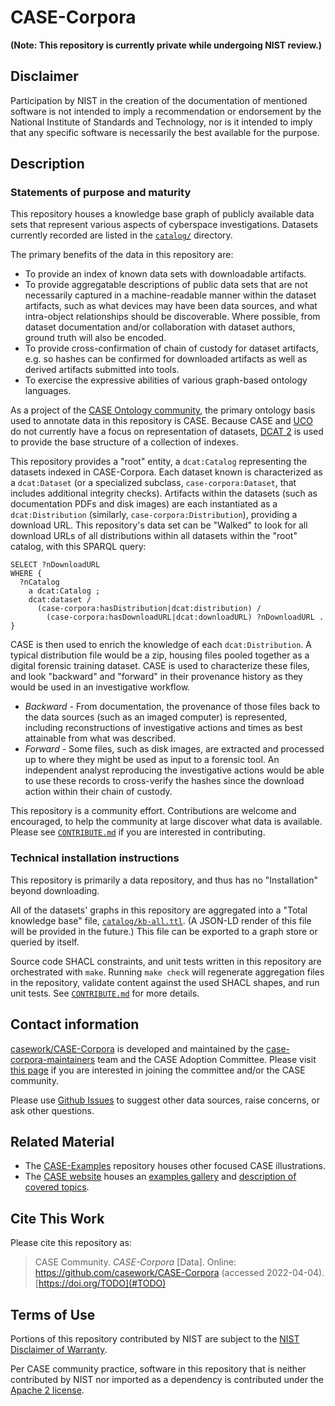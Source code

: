 # CASE-Corpora

**(Note: This repository is currently private while undergoing NIST review.)**


## Disclaimer<a id="disclaimer"></a>

Participation by NIST in the creation of the documentation of mentioned software is not intended to imply a recommendation or endorsement by the National Institute of Standards and Technology, nor is it intended to imply that any specific software is necessarily the best available for the purpose.


## Description


### Statements of purpose and maturity

This repository houses a knowledge base graph of publicly available data sets that represent various aspects of cyberspace investigations.  Datasets currently recorded are listed in the [`catalog/`](catalog/#readme) directory.

The primary benefits of the data in this repository are:
* To provide an index of known data sets with downloadable artifacts.
* To provide aggregatable descriptions of public data sets that are not necessarily captured in a machine-readable manner within the dataset artifacts, such as what devices may have been data sources, and what intra-object relationships should be discoverable.  Where possible, from dataset documentation and/or collaboration with dataset authors, ground truth will also be encoded.
* To provide cross-confirmation of chain of custody for dataset artifacts, e.g. so hashes can be confirmed for downloaded artifacts as well as derived artifacts submitted into tools.
* To exercise the expressive abilities of various graph-based ontology languages.

As a project of the [CASE Ontology community](https://caseontology.org/), the primary ontology basis used to annotate data in this repository is CASE.  Because CASE and [UCO](https://unifiedcyberontology.org) do not currently have a focus on representation of datasets, [DCAT 2](https://www.w3.org/TR/vocab-dcat-2/) is used to provide the base structure of a collection of indexes.

This repository provides a "root" entity, a `dcat:Catalog` representing the datasets indexed in CASE-Corpora.  Each dataset known is characterized as a `dcat:Dataset` (or a specialized subclass, `case-corpora:Dataset`, that includes additional integrity checks).  Artifacts within the datasets (such as documentation PDFs and disk images) are each instantiated as a `dcat:Distribution` (similarly, `case-corpora:Distribution`), providing a download URL.  This repository's data set can be "Walked" to look for all download URLs of all distributions within all datasets within the "root" catalog, with this SPARQL query:

```sparql
SELECT ?nDownloadURL
WHERE {
  ?nCatalog
    a dcat:Catalog ;
    dcat:dataset /
      (case-corpora:hasDistribution|dcat:distribution) /
        (case-corpora:hasDownloadURL|dcat:downloadURL) ?nDownloadURL .
}
```

CASE is then used to enrich the knowledge of each `dcat:Distribution`.  A typical distribution file would be a zip, housing files pooled together as a digital forensic training dataset.  CASE is used to characterize these files, and look "backward" and "forward" in their provenance history as they would be used in an investigative workflow.

- *Backward* - From documentation, the provenance of those files back to the data sources (such as an imaged computer) is represented, including reconstructions of investigative actions and times as best attainable from what was described.
- *Forward* - Some files, such as disk images, are extracted and processed up to where they might be used as input to a forensic tool.  An independent analyst reproducing the investigative actions would be able to use these records to cross-verify the hashes since the download action within their chain of custody.

This repository is a community effort.  Contributions are welcome and encouraged, to help the community at large discover what data is available.  Please see [`CONTRIBUTE.md`](CONTRIBUTE.md) if you are interested in contributing.


### Technical installation instructions

This repository is primarily a data repository, and thus has no "Installation" beyond downloading.

All of the datasets' graphs in this repository are aggregated into a "Total knowledge base" file, [`catalog/kb-all.ttl`](catalog/kb-all.ttl).  (A JSON-LD render of this file will be provided in the future.)  This file can be exported to a graph store or queried by itself.

Source code SHACL constraints, and unit tests written in this repository are orchestrated with `make`.  Running `make check` will regenerate aggregation files in the repository, validate content against the used SHACL shapes, and run unit tests.  See [`CONTRIBUTE.md`](contribute.md#Testing) for more details.


## Contact information

[casework/CASE-Corpora](https://github.com/casework/CASE-Corpora/) is developed and maintained by the [case-corpora-maintainers](https://github.com/orgs/casework/teams/case-corpora-maintainers) team and the CASE Adoption Committee.  Please visit [this page](https://caseontology.org/contact.html) if you are interested in joining the committee and/or the CASE community.

Please use [Github Issues](https://github.com/casework/CASE-Corpora/issues) to suggest other data sources, raise concerns, or ask other questions.


## Related Material

* The [CASE-Examples](https://github.com/casework/CASE-Examples/) repository houses other focused CASE illustrations.
* The [CASE website](https://caseontology.org) houses an [examples gallery](https://caseontology.org/examples/) and [description of covered topics](https://caseontology.org/examples/topics.html).


## Cite This Work

Please cite this repository as:

> CASE Community.  *CASE-Corpora* [Data]. Online: <https://github.com/casework/CASE-Corpora> (accessed 2022-04-04).  [https://doi.org/TODO](#TODO)


## Terms of Use

Portions of this repository contributed by NIST are subject to the [NIST Disclaimer of Warranty](LICENSE.md).

Per CASE community practice, software in this repository that is neither contributed by NIST nor imported as a dependency is contributed under the [Apache 2 license](THIRD_PARTY_LICENSES.md).
